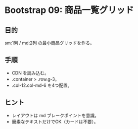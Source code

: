 # Bootstrap 09: 商品一覧グリッド

## 目的
sm:1列 / md:2列 の最小商品グリッドを作る。

## 手順
- CDN を読み込む。
- .container > .row.g-3。
- .col-12.col-md-6 を4つ配置。

## ヒント
- レイアウトは md ブレークポイントを意識。
- 簡素なテキストだけでOK（カードは不要）。
